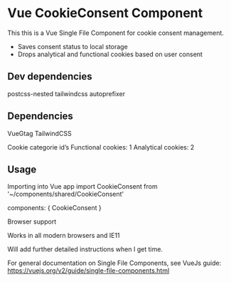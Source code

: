 # Vue CookieConsent Component

This this is a Vue Single File Component for cookie consent management. 

- Saves consent status to local storage 
- Drops analytical and functional cookies based on user consent

## Dev dependencies
postcss-nested
tailwindcss
autoprefixer
 

## Dependencies
VueGtag
TailwindCSS

Cookie categorie id’s
Functional cookies: 1
Analytical cookies: 2

## Usage

Importing into Vue app
 import CookieConsent from '~/components/shared/CookieConsent'

components: {
    CookieConsent
  }

<CookieConsent  />


Browser support

Works in all modern browsers and IE11


Will add further detailed instructions when I get time. 

For general documentation on Single File Components, see VueJs guide: https://vuejs.org/v2/guide/single-file-components.html





